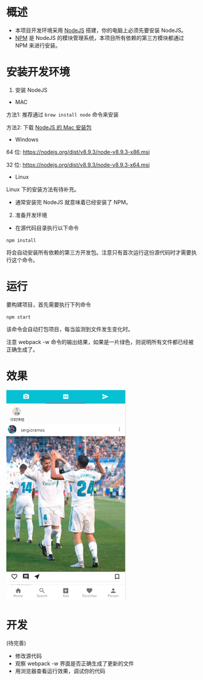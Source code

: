 # 概述

* 本项目开发环境采用 [NodeJS](http://nodejs.org) 搭建，你的电脑上必须先要安装 NodeJS。
* [NPM](https://www.npmjs.org/) 是 NodeJS 的模块管理系统，本项目所有依赖的第三方模块都通过 NPM 来进行安装。

# 安装开发环境

1. 安装 NodeJS

* MAC

方法1: 推荐通过 `brew install node` 命令来安装

方法2: 下载 [NodeJS 的 Mac 安装包](https://nodejs.org/dist/v4.1.1/node-v4.1.1.pkg)

* Windows

64 位: https://nodejs.org/dist/v8.9.3/node-v8.9.3-x86.msi

32 位: https://nodejs.org/dist/v8.9.3/node-v8.9.3-x64.msi

* Linux

Linux 下的安装方法有待补充。

* 通常安装完 NodeJS 就意味着已经安装了 NPM。

2. 准备开发环境

* 在源代码目录执行以下命令

`npm install`

将会自动安装所有依赖的第三方开发包。注意只有首次运行这份源代码时才需要执行这个命令。

# 运行

要构建项目，首先需要执行下列命令

`npm start`

该命令会自动打包项目，每当监测到文件发生变化时。

注意 webpack -w 命令的输出结果，如果是一片绿色，则说明所有文件都已经被正确生成了。

# 效果

![image](http://github.com/NikFranki/photo-share/raw/master/img/show.png)

# 开发

(待完善)

* 修改源代码
* 观察 webpack -w 界面是否正确生成了更新的文件
* 用浏览器查看运行效果，调试你的代码
